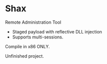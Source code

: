 # Shax

Remote Administration Tool 
* Staged payload with reflective DLL injection
* Supports multi-sessions.

Compile in x86 ONLY.

Unfinished project.
